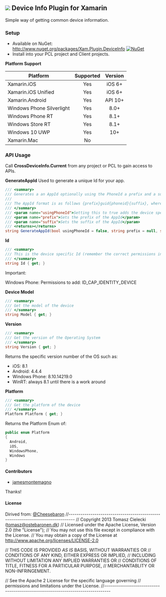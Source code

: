 ## ![](Common/DeviceInfoPlugin/component/DeviceInfoPlugin_128x128.png) Device Info Plugin for Xamarin

Simple way of getting common device information.

### Setup
* Available on NuGet: http://www.nuget.org/packages/Xam.Plugin.DeviceInfo [![NuGet](https://img.shields.io/nuget/v/Xam.Plugin.DeviceInfo.svg?label=NuGet)](https://www.nuget.org/packages/Xam.Plugin.DeviceInfo/)
* Install into your PCL project and Client projects.

**Platform Support**

|Platform|Supported|Version|
| ------------------- | :-----------: | :------------------: |
|Xamarin.iOS|Yes|iOS 6+|
|Xamarin.iOS Unified|Yes|iOS 6+|
|Xamarin.Android|Yes|API 10+|
|Windows Phone Silverlight|Yes|8.0+|
|Windows Phone RT|Yes|8.1+|
|Windows Store RT|Yes|8.1+|
|Windows 10 UWP|Yes|10+|
|Xamarin.Mac|No||


### API Usage

Call **CrossDeviceInfo.Current** from any project or PCL to gain access to APIs.

**GenerateAppId**
Used to generate a unique Id for your app.

```csharp
/// <summary>
/// Generates a an AppId optionally using the PhoneId a prefix and a suffix and a Guid to ensure uniqueness
/// 
/// The AppId format is as follows {prefix}guid{phoneid}{suffix}, where parts in {} are optional.
/// </summary>
/// <param name="usingPhoneId">Setting this to true adds the device specific id to the AppId (remember to give the app the correct permissions)</param>
/// <param name="prefix">Sets the prefix of the AppId</param>
/// <param name="suffix">Sets the suffix of the AppId</param>
/// <returns></returns>
string GenerateAppId(bool usingPhoneId = false, string prefix = null, string suffix = null);
```

**Id**
```csharp
/// <summary>
/// This is the device specific Id (remember the correct permissions in your app to use this)
/// </summary>
string Id { get; }
```
Important:

Windows Phone:
Permissions to add:
ID_CAP_IDENTITY_DEVICE

**Device Model**
```csharp
/// <summary>
/// Get the model of the device
/// </summary>
string Model { get; }
```


**Version**
```csharp
/// <summary>
/// Get the version of the Operating System
/// </summary>
string Version { get; }
```

Returns the specific version number of the OS such as:
* iOS: 8.1
* Android: 4.4.4
* Windows Phone: 8.10.14219.0
* WinRT: always 8.1 until there is a work around

**Platform**
```csharp
/// <summary>
/// Get the platform of the device
/// </summary>
Platform Platform { get; }
```

Returns the Platform Enum of:
```csharp
public enum Platform
{
  Android,
  iOS,
  WindowsPhone,
  Windows
}
```

#### Contributors
* [jamesmontemagno](https://github.com/jamesmontemagno)

Thanks!

#### License
Dirived from: [@Cheesebaron](http://www.github.com/cheesebaron)
//---------------------------------------------------------------------------------
// Copyright 2013 Tomasz Cielecki (tomasz@ostebaronen.dk)
// Licensed under the Apache License, Version 2.0 (the "License"); 
// You may not use this file except in compliance with the License. 
// You may obtain a copy of the License at http://www.apache.org/licenses/LICENSE-2.0 

// THIS CODE IS PROVIDED *AS IS* BASIS, WITHOUT WARRANTIES OR 
// CONDITIONS OF ANY KIND, EITHER EXPRESS OR IMPLIED, 
// INCLUDING WITHOUT LIMITATION ANY IMPLIED WARRANTIES OR 
// CONDITIONS OF TITLE, FITNESS FOR A PARTICULAR PURPOSE, 
// MERCHANTABLITY OR NON-INFRINGEMENT. 

// See the Apache 2 License for the specific language governing 
// permissions and limitations under the License.
//---------------------------------------------------------------------------------
